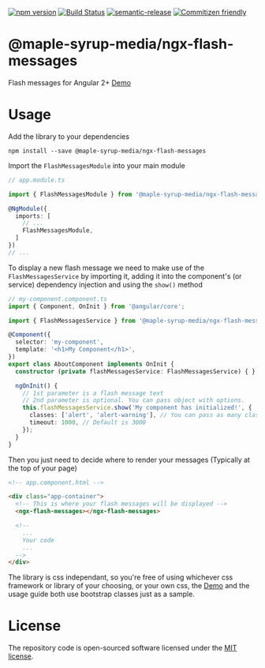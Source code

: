 [![npm version](https://badge.fury.io/js/%40maple-syrup-media%2Fngx-flash-messages.svg)](https://www.npmjs.com/package/@maple-syrup-media/ngx-flash-messages)
[![Build Status](https://travis-ci.org/MapleSyrupGroup/ngx-flash-messages.svg?branch=master)](https://travis-ci.org/MapleSyrupGroup/ngx-flash-messages)
[![semantic-release](https://img.shields.io/badge/%20%20%F0%9F%93%A6%F0%9F%9A%80-semantic--release-e10079.svg)](https://github.com/semantic-release/semantic-release)
[![Commitizen friendly](https://img.shields.io/badge/commitizen-friendly-brightgreen.svg)](http://commitizen.github.io/cz-cli/)

# @maple-syrup-media/ngx-flash-messages

Flash messages for Angular 2+ [Demo](https://maplesyrupgroup.github.io/ngx-flash-messages/)

# Usage

Add the library to your dependencies
```shell
npm install --save @maple-syrup-media/ngx-flash-messages
```
Import the `FlashMessagesModule` into your main module

```ts
// app.module.ts

import { FlashMessagesModule } from '@maple-syrup-media/ngx-flash-messages';

@NgModule({
  imports: [
    // ...
    FlashMessagesModule,
  ]
})
// ...
```

To display a new flash message we need to make use of the `FlashMessagesService` by importing it, adding it into the component's (or service) dependency injection and using the `show()` method

```ts
// my-component.component.ts
import { Component, OnInit } from '@angular/core';

import { FlashMessagesService } from '@maple-syrup-media/ngx-flash-messages';

@Component({
  selector: 'my-component',
  template: '<h1>My Component</h1>',
})
export class AboutComponent implements OnInit {
  constructor (private flashMessagesService: FlashMessagesService) { }

  ngOnInit() {
    // 1st parameter is a flash message text
    // 2nd parameter is optional. You can pass object with options.
    this.flashMessagesService.show('My component has initialized!', {
      classes: ['alert', 'alert-warning'], // You can pass as many classes as you need
      timeout: 1000, // Default is 3000
    });
  }
}
```

Then you just need to decide where to render your messages (Typically at the top of your page)

```html
<!-- app.component.html -->

<div class="app-container">
  <!-- This is where your flash messages will be displayed -->
  <ngx-flash-messages></ngx-flash-messages>

  <!--
    ...
    Your code
    ...
  -->
</div>
```

The library is css independant, so you're free of using whichever css framework or library of your choosing, or your own css, the [Demo](https://maplesyrupgroup.github.io/ngx-flash-messages/) and the usage guide both use bootstrap classes just as a sample.

# License

The repository code is open-sourced software licensed under the [MIT license](https://opensource.org/licenses/MIT).